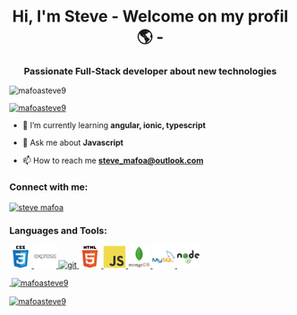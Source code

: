 <h1 align="center">Hi, I'm Steve - Welcome on my profil 🌎 - </h1>
<h3 align="center">Passionate Full-Stack developer about new technologies</h3>

<p align="left"> <img src="https://komarev.com/ghpvc/?username=mafoasteve9&label=Profile%20views&color=0e75b6&style=flat" alt="mafoasteve9" /> </p>

<p align="left"> <a href="https://github.com/ryo-ma/github-profile-trophy"><img src="https://github-profile-trophy.vercel.app/?username=mafoasteve9" alt="mafoasteve9" /></a> </p>

- 🌱 I’m currently learning **angular, ionic, typescript**

- 💬 Ask me about **Javascript**

- 📫 How to reach me **steve_mafoa@outlook.com**


<h3 align="left">Connect with me:</h3>
<p align="left">
<a href="https://linkedin.com/in/steve mafoa" target="blank"><img align="center" src="https://raw.githubusercontent.com/rahuldkjain/github-profile-readme-generator/master/src/images/icons/Social/linked-in-alt.svg" alt="steve mafoa" height="30" width="40" /></a>
</p>

<h3 align="left">Languages and Tools:</h3>
<p align="left"> <a href="https://www.w3schools.com/css/" target="_blank" rel="noreferrer"> <img src="https://raw.githubusercontent.com/devicons/devicon/master/icons/css3/css3-original-wordmark.svg" alt="css3" width="40" height="40"/> </a> <a href="https://expressjs.com" target="_blank" rel="noreferrer"> <img src="https://raw.githubusercontent.com/devicons/devicon/master/icons/express/express-original-wordmark.svg" alt="express" width="40" height="40"/> </a> <a href="https://git-scm.com/" target="_blank" rel="noreferrer"> <img src="https://www.vectorlogo.zone/logos/git-scm/git-scm-icon.svg" alt="git" width="40" height="40"/> </a> <a href="https://www.w3.org/html/" target="_blank" rel="noreferrer"> <img src="https://raw.githubusercontent.com/devicons/devicon/master/icons/html5/html5-original-wordmark.svg" alt="html5" width="40" height="40"/> </a> <a href="https://developer.mozilla.org/en-US/docs/Web/JavaScript" target="_blank" rel="noreferrer"> <img src="https://raw.githubusercontent.com/devicons/devicon/master/icons/javascript/javascript-original.svg" alt="javascript" width="40" height="40"/> </a> <a href="https://www.linux.org/" target="_blank" rel="noreferrer"> <img src="https://raw.githubusercontent.com/devicons/devicon/master/icons/mongodb/mongodb-original-wordmark.svg" alt="mongodb" width="40" height="40"/> </a> <a href="https://www.mysql.com/" target="_blank" rel="noreferrer"> <img src="https://raw.githubusercontent.com/devicons/devicon/master/icons/mysql/mysql-original-wordmark.svg" alt="mysql" width="40" height="40"/> </a> <a href="https://nodejs.org" target="_blank" rel="noreferrer"> <img src="https://raw.githubusercontent.com/devicons/devicon/master/icons/nodejs/nodejs-original-wordmark.svg" alt="nodejs" width="40" height="40"/> </a> <a href="https://www.php.net" target="_blank" rel="noreferrer">

<p>&nbsp;<img align="center" src="https://github-readme-stats.vercel.app/api?username=mafoasteve9&show_icons=true&locale=en" alt="mafoasteve9" /></p>

<p><img align="center" src="https://github-readme-streak-stats.herokuapp.com/?user=mafoasteve9&" alt="mafoasteve9" /></p>
